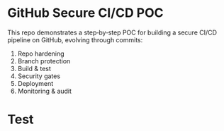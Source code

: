 <!-- README.md -->
# GitHub Secure CI/CD POC

This repo demonstrates a step‑by‑step POC for building a secure CI/CD pipeline on GitHub, evolving through commits:

1. Repo hardening  
2. Branch protection  
3. Build & test  
4. Security gates  
5. Deployment  
6. Monitoring & audit  
# Test
